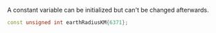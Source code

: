 A constant variable can be initialized but can't be changed afterwards.
```C++
const unsigned int earthRadiusKM{6371};
```